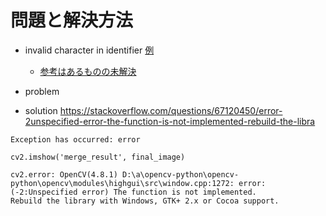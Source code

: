 <link rel="stylesheet" type="text/css" href="/assets/css/styles.css" />

# 問題と解決方法
* invalid character in identifier  [例](https://github.com/jamad/myPygame/commit/de48df759a5f5d60929908afdcabc22b14cbc6d3)
  * [参考はあるものの未解決](https://stackoverflow.com/questions/14844687/invalid-character-in-identifier)

* problem
* solution https://stackoverflow.com/questions/67120450/error-2unspecified-error-the-function-is-not-implemented-rebuild-the-libra
```
Exception has occurred: error

cv2.imshow('merge_result', final_image)

cv2.error: OpenCV(4.8.1) D:\a\opencv-python\opencv-python\opencv\modules\highgui\src\window.cpp:1272: error: (-2:Unspecified error) The function is not implemented. 
Rebuild the library with Windows, GTK+ 2.x or Cocoa support. 
```
